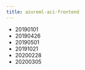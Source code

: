 ```yaml
---
title: azureml-aci-frontend
---
```

- 20190101
- 20190426
- 20190501
- 20191021
- 20200228
- 20200305
